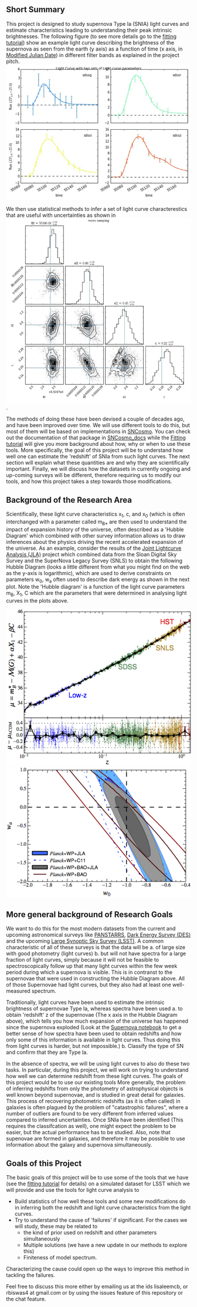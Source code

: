 ## Short Summary

This project is designed to study supernova Type Ia (SNIA) light curves and
estimate characteristics leading to understanding their peak
intrinsic brightnesses.  The following figure (to see more details go to the
[fitting tutorial](https://github.com/rbiswas4/photozSN/blob/master/docs/Fitting_Template.ipynb))
show an example light curve describing the brightness of
the supernova as seen from the earth (y axis) as a
function of time (x axis, in [Modified Julian Date](https://en.wikipedia.org/wiki/Julian_day))
in different filter bands as explained in the project pitch.
![Light Curve](../graphics/lcPlot.jpg)


We then use statistical methods to infer a set of light curve characterestics 
that are useful with  uncertainties as shown in ![Inferred Light Curve Parmeters](../graphics/LightCurveFit.jpg).

The methods of doing these have been devised a couple of
decades ago, and have been improved over time. We will use different tools to do this, but most of them will be based on implementations in 
[SNCosmo](http://sncosmo.github.io). You can check out the documentation of that package in [SNCosmo_docs](http://sncosmo.readthedocs.org/en/v1.1.x/ ) while the  [Fitting tutorial](https://github.com/rbiswas4/photozSN/blob/master/docs/Fitting_Template.ipynb) will give you more background about how, why or when to use these tools. More specifically, the goal of this project will be to understand how well one can estimate the 'redshift' of SNIa  from such light curves. The next
section will explain what these quantities are and why they are scientifically
important. Finally, we will discuss how the datasets in currently ongoing and
up-coming surveys will be different, therefore requiring us to modify our tools,
and how this project takes a step towards those modifications.

## Background of the Research Area

Scientifically, these light curve characteristics x<sub>1</sub>, c, and
x<sub>0</sub> (which is often interchanged with a parameter
called m<sub>B*</sub> are then used to understand the impact of expansion history of
the universe, often described as a 'Hubble Diagram' which combined with other
survey information allows us to draw inferences about the physics driving the
recent accelerated expansion of the universe. As an example, consider the
results of the [Joint Lightcurve Analysis (JLA)](http://supernovae.in2p3.fr/sdss_snls_jla/ReadMe.html)
project which combined data from the Sloan Digital Sky Survey
and the SuperNova Legacy Survey (SNLS) to obtain the following Hubble Diagram
(looks a little different from what you might find on the web as the y-axis is
logarithmic), which are used to derive constraints on parameters w<sub>0</sub>, w<sub>a</sub>
often used to  describe dark energy as shown in the next plot. Note the 'Hubble
diagram' is a function of the light curve parameters m<sub>B</sub>, X<sub>1</sub>,
C which are the parameters that were determined in analysing light
curves in the plots above.


![JLA_HD](../graphics/JLA_HD_scaled.jpg)
![JLA_DarkEnergy_constraints](../graphics/JLA_w0wa.jpg)


## More general background of Research Goals

We want to do this for the most modern datasets from the current and 
upcoming astronomical surveys like [PANSTARRS](http://pan-starrs.ifa.hawaii.edu/public/),
[Dark Energy Survey (DES)](http://www.darkenergysurvey.org/) and the upcoming
[Large Synoptic Sky Survey (LSST)](http://www.lsst.org/). A common characteristic
of all of these surveys is that the data will be
a. of large size with good photometry (light curves)
b. but will not have spectra for a large fraction of light curves, simply
because it will not be feasible to spectroscopically follow up that many
light curves within the few week period during which a supernova is visible. This is in contranst to the supernovae that were used in constructing the Hubble Diagram above. All of those Supernovae had light curves, but they also had at least one well-measured spectrum. 

Traditionally, light curves have been used to estimate the intrinsic brightness
of supernovae Type Ia, whereas spectra have been used
a. to obtain 'redshift' z of the supernovae (The x axis in the Hubble Diagram above),
which tells you how much expansion  of the universe has happened since the supernova exploded (Look at the
[Supernova notebook](https://github.com/rbiswas4/photozSN/blob/master/docs/Supernova_Ia.ipynb)
to get a better sense of how spectra have been used to obtain redshifts
and how only some of this information is available in light curves.
Thus doing this from light curves is harder, but not impossible.)
b. Classify the type of SN and confirm that they are Type Ia.

In the absence of spectra, we will be using light curves to also do these two tasks.
In particular, during this project, we will work on trying to understand how well
we can determine redshift from these light curves. The goals of this project
would be to use our existing tools 
More generally, the problem of inferring redshifts from only the photometry of
astrophysical objects is well known beyond supernovae, and is studied in great detail for galaxies.
This process of recovering photometric redshifts (as it is often called) in
galaxies is often plagued by the problem of "catastrophic failures", where a
number of outliers are found to be very different from inferred values compared
to inferred uncertainties. Once SNIa have been identified (This requires the
 classifcation as well), one might expect the problem to be easier, but the actual performance has to be studied. Also, note that supenovae are formed in galaxies, and therefore it may be possible to use information about the galaxy and 
supernova simultaneously.


## Goals of this Project

The basic goals of this project will be to use some of the tools that
we have (see the [fitting tutorial](https://github.com/rbiswas4/photozSN/blob/master/docs/Fitting_Template.ipynb)
for details) on a simulated dataset for LSST which we will provide and use the tools for light curve analysis to
- Build statistics of how well these tools and some new modifications do in
inferring both the redshift and light curve characteristics from the light curves.
- Try to understand the cause of 'failures' if significant. For the cases
we will study, these may be related to
     - the kind of prior used on redshift and other parameters simultaneously
     - Multiple solutions (we have a new update in our methods to explore this)
     - Finiteness of model spectrum.

Characterizing the cause could open up the ways to improve this method in
tackling the failures.

Feel free to discuss this more either by emailing us at the ids lisaleemcb, or
rbiswas4 at gmail.com or by using the issues feature of this repository or the
chat feature.

